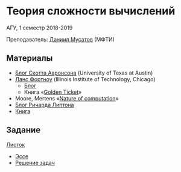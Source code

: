 Теория сложности вычислений
===========================

АГУ, 1 семестр 2018-2019

Преподаватель: [Даниил Мусатов](https://mipt.ru/education/chairs/dm/staff/musatov.php) (МФТИ)

Материалы
---------

-   [Блог Скотта Ааронсона](https://www.scottaaronson.com/blog/) (University of Texas at Austin)
-   [Ланс Фортноу](https://lance.fortnow.com) (Illinois Institute of Technology, Chicago)
    -   [Блог](https://blog.computationalcomplexity.org/)
    -   Книга «[Golden Ticket](books/golden_ticket.pdf)»
-   Moore, Mertens «[Nature of computation](books/nat_of_comp.pdf)»
-   [Блог Ричарда Липтона](http://rjlipton.wordpress.com/)
-   [Книга](books/compl-book.pdf)

Задание
-------

[Листок](exam/task.pdf)

-   [Эссе](essay/essay.pdf)
-   [Решение задач](homework/solution.pdf)
